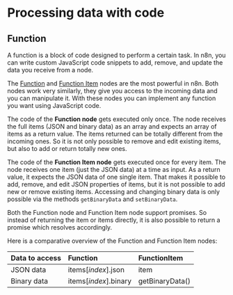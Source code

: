 # Processing data with code

## Function

A function is a block of code designed to perform a certain task. In n8n, you can write custom JavaScript code snippets to add, remove, and update the data you receive from a node.

The [Function](/integrations/core-nodes/n8n-nodes-base.function/) and [Function Item](/integrations/core-nodes/n8n-nodes-base.functionItem/) nodes are the most powerful in n8n. Both nodes work very similarly, they give you access to the incoming data and you can manipulate it. With these nodes you can implement any function you want using JavaScript code.

The code of the **Function node** gets executed only once. The node receives the full items (JSON and binary data) as an array and expects an array of items as a return value. The items returned can be totally different from the incoming ones. So it is not only possible to remove and edit existing items, but also to add or return totally new ones.

The code of the **Function Item node** gets executed once for every item. The node receives one item (just the JSON data) at a time as input. As a return value, it expects the JSON data of one single item. That makes it possible to add, remove, and edit JSON properties of items, but it is not possible to add new or remove existing items. Accessing and changing binary data is only possible via the methods `getBinaryData` and `setBinaryData`.

Both the Function node and Function Item node support promises. So instead of returning the item or items directly, it is also possible to return a promise which resolves accordingly.

Here is a comparative overview of the Function and Function Item nodes:

| Data to access          | Function               | FunctionItem     |
| :-------------------------- | :--------------------- | :--------------- |
| JSON data                   | items\[_index_\].json    | item             |
| Binary data                 | items\[_index_\].binary  | getBinaryData()  |
